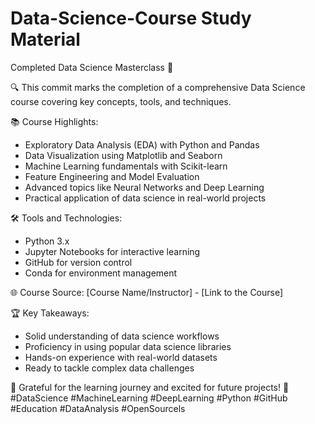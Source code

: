 # Data-Science-Course Study Material
Completed Data Science Masterclass 🚀

🔍 This commit marks the completion of a comprehensive Data Science course covering key concepts, tools, and techniques.

📚 Course Highlights:
- Exploratory Data Analysis (EDA) with Python and Pandas
- Data Visualization using Matplotlib and Seaborn
- Machine Learning fundamentals with Scikit-learn
- Feature Engineering and Model Evaluation
- Advanced topics like Neural Networks and Deep Learning
- Practical application of data science in real-world projects

🛠️ Tools and Technologies:
- Python 3.x
- Jupyter Notebooks for interactive learning
- GitHub for version control
- Conda for environment management

🌐 Course Source:
[Course Name/Instructor] - [Link to the Course]

🏆 Key Takeaways:
- Solid understanding of data science workflows
- Proficiency in using popular data science libraries
- Hands-on experience with real-world datasets
- Ready to tackle complex data challenges

🙌 Grateful for the learning journey and excited for future projects! 🚀
#DataScience #MachineLearning #DeepLearning #Python #GitHub #Education #DataAnalysis #OpenSourcels
